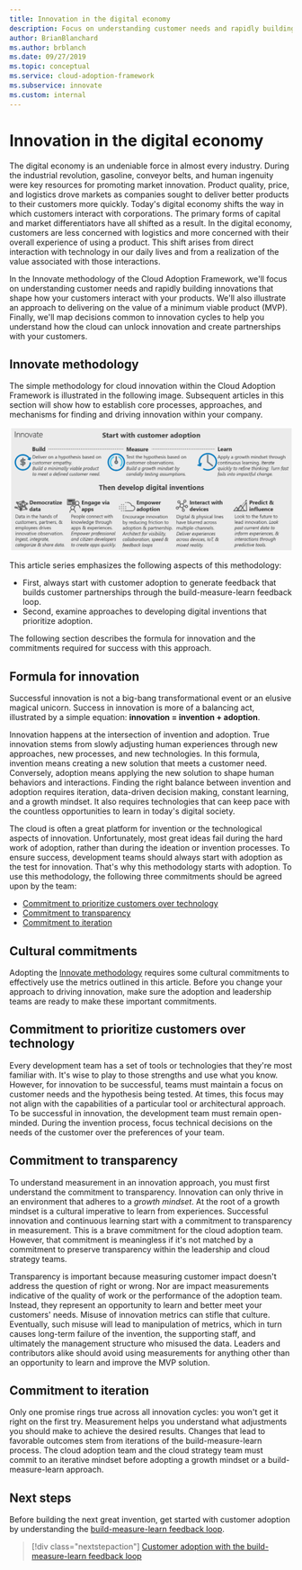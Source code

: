 ```yaml
---
title: Innovation in the digital economy
description: Focus on understanding customer needs and rapidly building cloud innovations that shape how your customers interact with your products.
author: BrianBlanchard
ms.author: brblanch
ms.date: 09/27/2019
ms.topic: conceptual
ms.service: cloud-adoption-framework
ms.subservice: innovate
ms.custom: internal
---
```


# Innovation in the digital economy

The digital economy is an undeniable force in almost every industry. During the industrial revolution, gasoline, conveyor belts, and human ingenuity were key resources for promoting market innovation. Product quality, price, and logistics drove markets as companies sought to deliver better products to their customers more quickly. Today's digital economy shifts the way in which customers interact with corporations. The primary forms of capital and market differentiators have all shifted as a result. In the digital economy, customers are less concerned with logistics and more concerned with their overall experience of using a product. This shift arises from direct interaction with technology in our daily lives and from a realization of the value associated with those interactions.

In the Innovate methodology of the Cloud Adoption Framework, we'll focus on understanding customer needs and rapidly building innovations that shape how your customers interact with your products. We'll also illustrate an approach to delivering on the value of a minimum viable product (MVP). Finally, we'll map decisions common to innovation cycles to help you understand how the cloud can unlock innovation and create partnerships with your customers.

## Innovate methodology

The simple methodology for cloud innovation within the Cloud Adoption Framework is illustrated in the following image. Subsequent articles in this section will show how to establish core processes, approaches, and mechanisms for finding and driving innovation within your company.

![Diagram of the Innovate methodology of the Cloud Adoption Framework](../../_images/innovate/innovate-methodology.png)

This article series emphasizes the following aspects of this methodology:

- First, always start with customer adoption to generate feedback that builds customer partnerships through the build-measure-learn feedback loop.
- Second, examine approaches to developing digital inventions that prioritize adoption.

The following section describes the formula for innovation and the commitments required for success with this approach.

## Formula for innovation

Successful innovation is not a big-bang transformational event or an elusive magical unicorn. Success in innovation is more of a balancing act, illustrated by a simple equation: **innovation = invention + adoption**.

Innovation happens at the intersection of invention and adoption. True innovation stems from slowly adjusting human experiences through new approaches, new processes, and new technologies. In this formula, invention means creating a new solution that meets a customer need. Conversely, adoption means applying the new solution to shape human behaviors and interactions. Finding the right balance between invention and adoption requires iteration, data-driven decision making, constant learning, and a growth mindset. It also requires technologies that can keep pace with the countless opportunities to learn in today's digital society.

The cloud is often a great platform for invention or the technological aspects of innovation. Unfortunately, most great ideas fail during the hard work of adoption, rather than during the ideation or invention processes. To ensure success, development teams should always start with adoption as the test for innovation. That's why this methodology starts with adoption. To use this methodology, the following three commitments should be agreed upon by the team:

- [Commitment to prioritize customers over technology](#commitment-to-prioritize-customers-over-technology)
- [Commitment to transparency](#commitment-to-transparency)
- [Commitment to iteration](#commitment-to-iteration)

## Cultural commitments

Adopting the [Innovate methodology](../index.md) requires some cultural commitments to effectively use the metrics outlined in this article. Before you change your approach to driving innovation, make sure the adoption and leadership teams are ready to make these important commitments.

## Commitment to prioritize customers over technology

Every development team has a set of tools or technologies that they're most familiar with. It's wise to play to those strengths and use what you know. However, for innovation to be successful, teams must maintain a focus on customer needs and the hypothesis being tested. At times, this focus may not align with the capabilities of a particular tool or architectural approach. To be successful in innovation, the development team must remain open-minded. During the invention process, focus technical decisions on the needs of the customer over the preferences of your team.

## Commitment to transparency

To understand measurement in an innovation approach, you must first understand the commitment to transparency. Innovation can only thrive in an environment that adheres to a *growth mindset*. At the root of a growth mindset is a cultural imperative to learn from experiences. Successful innovation and continuous learning start with a commitment to transparency in measurement. This is a brave commitment for the cloud adoption team. However, that commitment is meaningless if it's not matched by a commitment to preserve transparency within the leadership and cloud strategy teams.

Transparency is important because measuring customer impact doesn't address the question of right or wrong. Nor are impact measurements indicative of the quality of work or the performance of the adoption team. Instead, they represent an opportunity to learn and better meet your customers' needs. Misuse of innovation metrics can stifle that culture. Eventually, such misuse will lead to manipulation of metrics, which in turn causes long-term failure of the invention, the supporting staff, and ultimately the management structure who misused the data. Leaders and contributors alike should avoid using measurements for anything other than an opportunity to learn and improve the MVP solution.

## Commitment to iteration

Only one promise rings true across all innovation cycles: you won't get it right on the first try. Measurement helps you understand what adjustments you should make to achieve the desired results. Changes that lead to favorable outcomes stem from iterations of the build-measure-learn process. The cloud adoption team and the cloud strategy team must commit to an iterative mindset before adopting a growth mindset or a build-measure-learn approach.

## Next steps

Before building the next great invention, get started with customer adoption by understanding the [build-measure-learn feedback loop](./adoption.md).

> [!div class="nextstepaction"]
> [Customer adoption with the build-measure-learn feedback loop](./adoption.md)
